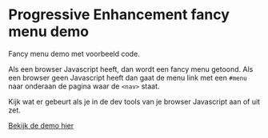 # Progressive Enhancement fancy menu demo

Fancy menu demo met voorbeeld code.

Als een browser Javascript heeft, dan wordt een fancy menu getoond. Als een browser geen Javascript heeft dan gaat de menu link met een `#menu` naar onderaan de pagina waar de `<nav>` staat.

Kijk wat er gebeurt als je in de dev tools van je browser Javascript aan of uit zet.

[Bekijk de demo hier](https://koopreynders.github.io/frontendvoordesigners/opdracht3/PEmenu/index.html)
